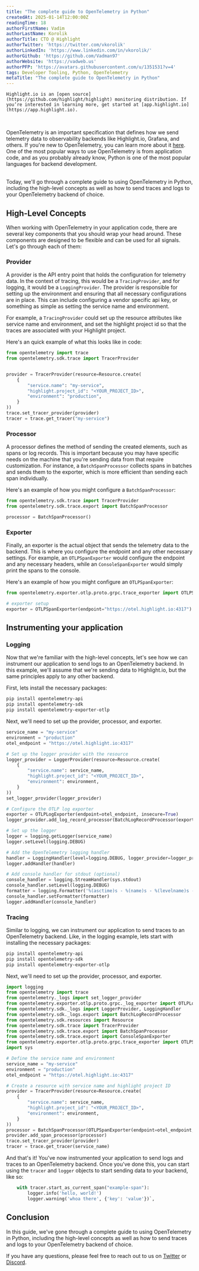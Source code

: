 ```yaml
---
title: "The complete guide to OpenTelemetry in Python"
createdAt: 2025-01-14T12:00:00Z
readingTime: 18
authorFirstName: Vadim
authorLastName: Korolik
authorTitle: CTO @ Highlight 
authorTwitter: 'https://twitter.com/vkorolik'
authorLinkedIn: 'https://www.linkedin.com/in/vkorolik/'
authorGithub: 'https://github.com/Vadman97'
authorWebsite: 'https://vadweb.us'
authorPFP: 'https://avatars.githubusercontent.com/u/1351531?v=4'
tags: Developer Tooling, Python, OpenTelemetry
metaTitle: "The complete guide to OpenTelemetry in Python"
---
```


```hint
Highlight.io is an [open source](https://github.com/highlight/highlight) monitoring distribution. If you’re interested in learning more, get started at [app.highlight.io](https://app.highlight.io).
```
<br/>

OpenTelemetry is an important specification that defines how we send telemetry data to observability backends like Highlight.io, Grafana, and others. If you're new to OpenTelemetry, you can learn more about it [here](https://www.youtube.com/watch?v=ASgosEzG4Pw). One of the most popular ways to use OpenTelemetry is from application code, and as you probably already know, Python is one of the most popular languages for backend development.


<br/>
Today, we'll go through a complete guide to using OpenTelemetry in Python, including the high-level concepts as well as how to send traces and logs to your OpenTelemetry backend of choice.

## **High-Level Concepts**

When working with OpenTelemetry in your application code, there are several key components that you should wrap your head around. These components are designed to be flexible and can be used for all signals. Let's go through each of them:

### **Provider**

A provider is the API entry point that holds the configuration for telemetry data. In the context of tracing, this would be a `TracingProvider`, and for logging, it would be a `LoggingProvider`. The provider is responsible for setting up the environment and ensuring that all necessary configurations are in place. This can include configuring a vendor specific api key, or something as simple as setting the service name and environment. 

For example, a `TracingProvider` could set up the resource attributes like service name and environment, and set the highlight project id so that the traces are associated with your Highlight project. 

Here's an quick example of what this looks like in code:

```python
from opentelemetry import trace
from opentelemetry.sdk.trace import TracerProvider


provider = TracerProvider(resource=Resource.create(
    {
        "service.name": "my-service",
        "highlight.project_id": "<YOUR_PROJECT_ID>",
        "environment": "production",
    }
))
trace.set_tracer_provider(provider)
tracer = trace.get_tracer("my-service")
```

### **Processor**

A processor defines the method of sending the created elements, such as spans or log records.  This is important because you may have specific needs on the machine that you're sending data from that require customization. For instance, a `BatchSpanProcessor` collects spans in batches and sends them to the exporter, which is more efficient than sending each span individually. 

Here's an example of how you might configure a `BatchSpanProcessor`:

```python
from opentelemetry.sdk.trace import TracerProvider
from opentelemetry.sdk.trace.export import BatchSpanProcessor

processor = BatchSpanProcessor()
```

### **Exporter**

Finally, an exporter is the actual object that sends the telemetry data to the backend. This is where you configure the endpoint and any other necessary settings. For example, an `OTLPSpanExporter` would configure the endpoint and any necessary headers, while an `ConsoleSpanExporter` would simply print the spans to the console.

Here's an example of how you might configure an `OTLPSpanExporter`:

```python
from opentelemetry.exporter.otlp.proto.grpc.trace_exporter import OTLPSpanExporter

# exporter setup
exporter = OTLPSpanExporter(endpoint="https://otel.highlight.io:4317")
```

<BlogCallToAction />

## **Instrumenting your application**

### Logging

Now that we're familiar with the high-level concepts, let's see how we can instrument our application to send logs to an OpenTelemetry backend. In this example, we'll assume that we're sending data to Highlight.io, but the same principles apply to any other backend.

First, lets install the necessary packages:

```bash
pip install opentelemetry-api
pip install opentelemetry-sdk
pip install opentelemetry-exporter-otlp
```

Next, we'll need to set up the provider, processor, and exporter.

```python
service_name = "my-service"
environment = "production"
otel_endpoint = "https://otel.highlight.io:4317"

# Set up the logger provider with the resource
logger_provider = LoggerProvider(resource=Resource.create(
    {
        "service.name": service_name,
        "highlight.project_id": "<YOUR_PROJECT_ID>",
        "environment": environment,
    }
))
set_logger_provider(logger_provider)

# Configure the OTLP log exporter
exporter = OTLPLogExporter(endpoint=otel_endpoint, insecure=True)
logger_provider.add_log_record_processor(BatchLogRecordProcessor(exporter))

# Set up the logger
logger = logging.getLogger(service_name)
logger.setLevel(logging.DEBUG)

# Add the OpenTelemetry logging handler
handler = LoggingHandler(level=logging.DEBUG, logger_provider=logger_provider)
logger.addHandler(handler)

# Add console handler for stdout (optional)
console_handler = logging.StreamHandler(sys.stdout)
console_handler.setLevel(logging.DEBUG)
formatter = logging.Formatter('%(asctime)s - %(name)s - %(levelname)s - %(message)s')
console_handler.setFormatter(formatter)
logger.addHandler(console_handler)

```
### Tracing

Similar to logging, we can instrument our application to send traces to an OpenTelemetry backend. Like, in the logging example, lets start with installing the necessary packages:

```bash
pip install opentelemetry-api
pip install opentelemetry-sdk
pip install opentelemetry-exporter-otlp
```

Next, we'll need to set up the provider, processor, and exporter.

```python
import logging
from opentelemetry import trace
from opentelemetry._logs import set_logger_provider
from opentelemetry.exporter.otlp.proto.grpc._log_exporter import OTLPLogExporter
from opentelemetry.sdk._logs import LoggerProvider, LoggingHandler
from opentelemetry.sdk._logs.export import BatchLogRecordProcessor
from opentelemetry.sdk.resources import Resource
from opentelemetry.sdk.trace import TracerProvider
from opentelemetry.sdk.trace.export import BatchSpanProcessor
from opentelemetry.sdk.trace.export import ConsoleSpanExporter
from opentelemetry.exporter.otlp.proto.grpc.trace_exporter import OTLPSpanExporter
import sys

# Define the service name and environment
service_name = "my-service"
environment = "production"
otel_endpoint = "https://otel.highlight.io:4317"

# Create a resource with service name and highlight project ID
provider = TracerProvider(resource=Resource.create(
    {
        "service.name": service_name,
        "highlight.project_id": "<YOUR_PROJECT_ID>",
        "environment": environment,
    }
))
processor = BatchSpanProcessor(OTLPSpanExporter(endpoint=otel_endpoint, insecure=True))
provider.add_span_processor(processor)
trace.set_tracer_provider(provider)
tracer = trace.get_tracer(service_name)

```

And that's it! You've now instrumented your application to send logs and traces to an OpenTelemetry backend. Once you've done this, you can start using the `tracer` and `logger` objects to start sending data to your backend, like so:

```python
    with tracer.start_as_current_span("example-span"):
        logger.info('hello, world!')
        logger.warning('whoa there', {'key': 'value'})`,
```


## **Conclusion**

In this guide, we've gone through a complete guide to using OpenTelemetry in Python, including the high-level concepts as well as how to send traces and logs to your OpenTelemetry backend of choice. 

If you have any questions, please feel free to reach out to us on [Twitter](https://twitter.com/highlight_io) or [Discord](https://highlight.io/community).